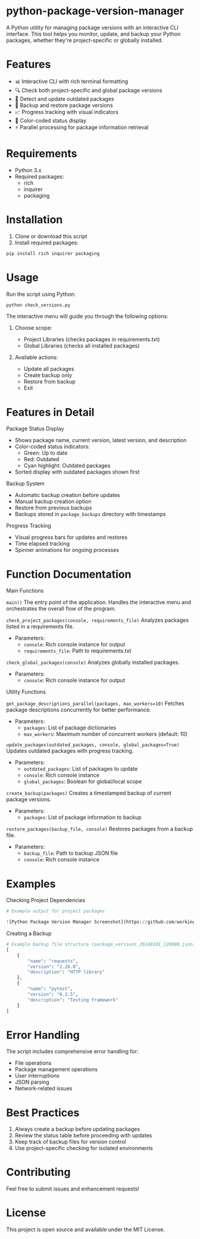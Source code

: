 # python-package-version-manager

A Python utility for managing package versions with an interactive CLI interface. This tool helps you monitor, update, and backup your Python packages, whether they're project-specific or globally installed.

# Features

- 📊 Interactive CLI with rich terminal formatting
- 🔍 Check both project-specific and global package versions
- 🔄 Detect and update outdated packages
- 💾 Backup and restore package versions
- 📈 Progress tracking with visual indicators
- 🎨 Color-coded status display
- ⚡ Parallel processing for package information retrieval

# Requirements

- Python 3.x
- Required packages:
  - rich
  - inquirer
  - packaging

# Installation

1. Clone or download this script
2. Install required packages:
```bash
pip install rich inquirer packaging
```

# Usage

Run the script using Python:
```bash
python check_versions.py
```

The interactive menu will guide you through the following options:

1. Choose scope:
   - Project Libraries (checks packages in requirements.txt)
   - Global Libraries (checks all installed packages)

2. Available actions:
   - Update all packages
   - Create backup only
   - Restore from backup
   - Exit

# Features in Detail

Package Status Display
- Shows package name, current version, latest version, and description
- Color-coded status indicators:
  - Green: Up to date
  - Red: Outdated
  - Cyan highlight: Outdated packages
- Sorted display with outdated packages shown first

Backup System
- Automatic backup creation before updates
- Manual backup creation option
- Restore from previous backups
- Backups stored in `package_backups` directory with timestamps

Progress Tracking
- Visual progress bars for updates and restores
- Time elapsed tracking
- Spinner animations for ongoing processes

# Function Documentation

Main Functions

`main()`
The entry point of the application. Handles the interactive menu and orchestrates the overall flow of the program.

`check_project_packages(console, requirements_file)`
Analyzes packages listed in a requirements file.
- Parameters:
  - `console`: Rich console instance for output
  - `requirements_file`: Path to requirements.txt

`check_global_packages(console)`
Analyzes globally installed packages.
- Parameters:
  - `console`: Rich console instance for output

Utility Functions

`get_package_descriptions_parallel(packages, max_workers=10)`
Fetches package descriptions concurrently for better performance.
- Parameters:
  - `packages`: List of package dictionaries
  - `max_workers`: Maximum number of concurrent workers (default: 10)

`update_packages(outdated_packages, console, global_packages=True)`
Updates outdated packages with progress tracking.
- Parameters:
  - `outdated_packages`: List of packages to update
  - `console`: Rich console instance
  - `global_packages`: Boolean for global/local scope

`create_backup(packages)`
Creates a timestamped backup of current package versions.
- Parameters:
  - `packages`: List of package information to backup

`restore_packages(backup_file, console)`
Restores packages from a backup file.
- Parameters:
  - `backup_file`: Path to backup JSON file
  - `console`: Rich console instance

# Examples

Checking Project Dependencies
```python
# Example output for project packages

![Python Package Version Manager Screenshot](https://github.com/workingwheel/python-package-version-manager/blob/main/Screenshot%202024-12-11%20231323.png)

```

Creating a Backup
```python
# Example backup file structure (package_versions_20240101_120000.json)
[
    {
        "name": "requests",
        "version": "2.26.0",
        "description": "HTTP library"
    },
    {
        "name": "pytest",
        "version": "6.2.5",
        "description": "Testing framework"
    }
]
```

# Error Handling

The script includes comprehensive error handling for:
- File operations
- Package management operations
- User interruptions
- JSON parsing
- Network-related issues

# Best Practices

1. Always create a backup before updating packages
2. Review the status table before proceeding with updates
3. Keep track of backup files for version control
4. Use project-specific checking for isolated environments

# Contributing

Feel free to submit issues and enhancement requests!

# License

This project is open source and available under the MIT License.
